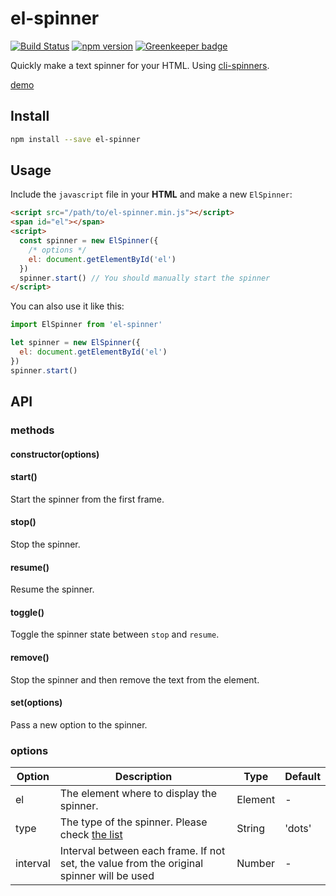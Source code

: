 # el-spinner

[![Build Status](https://travis-ci.org/fralonra/el-spinner.svg?branch=master)](https://travis-ci.org/fralonra/el-spinner)
[![npm version](https://img.shields.io/npm/v/el-spinner.svg)](https://www.npmjs.com/package/el-spinner) [![Greenkeeper badge](https://badges.greenkeeper.io/fralonra/el-spinner.svg)](https://greenkeeper.io/)

Quickly make a text spinner for your HTML. Using [cli-spinners](https://github.com/sindresorhus/cli-spinners).

[demo](https://fralonra.github.io/el-spinner/demo/)

## Install

```bash
npm install --save el-spinner
```

## Usage

Include the `javascript` file in your **HTML** and make a new `ElSpinner`:
```html
<script src="/path/to/el-spinner.min.js"></script>
<span id="el"></span>
<script>
  const spinner = new ElSpinner({
    /* options */
    el: document.getElementById('el')
  })
  spinner.start() // You should manually start the spinner
</script>
```

You can also use it like this:
```javascript
import ElSpinner from 'el-spinner'

let spinner = new ElSpinner({
  el: document.getElementById('el')
})
spinner.start()
```

## API

### methods

#### constructor(options)

#### start()

Start the spinner from the first frame.

#### stop()

Stop the spinner.

#### resume()

Resume the spinner.

#### toggle()

Toggle the spinner state between `stop` and `resume`.

#### remove()

Stop the spinner and then remove the text from the element. 

#### set(options)

Pass a new option to the spinner.

### options
| Option | Description | Type | Default |
| --- | --- | --- | --- |
| el | The element where to display the spinner. | Element | - |
| type | The type of the spinner. Please check [the list](https://github.com/sindresorhus/cli-spinners/blob/master/spinners.json) | String | 'dots' |
| interval | Interval between each frame. If not set, the value from the original spinner will be used | Number | - |

